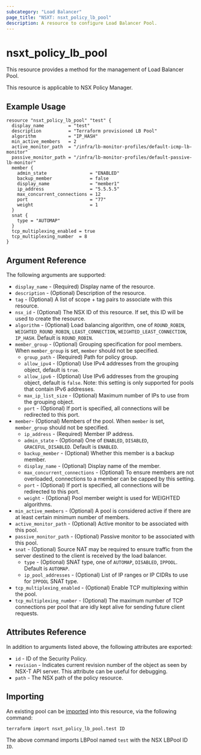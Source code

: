 ```yaml
---
subcategory: "Load Balancer"
page_title: "NSXT: nsxt_policy_lb_pool"
description: A resource to configure Load Balancer Pool.
---
```


# nsxt_policy_lb_pool

This resource provides a method for the management of Load Balancer Pool.

This resource is applicable to NSX Policy Manager.

## Example Usage

```hcl
resource "nsxt_policy_lb_pool" "test" {
  display_name         = "test"
  description          = "Terraform provisioned LB Pool"
  algorithm            = "IP_HASH"
  min_active_members   = 2
  active_monitor_path  = "/infra/lb-monitor-profiles/default-icmp-lb-monitor"
  passive_monitor_path = "/infra/lb-monitor-profiles/default-passive-lb-monitor"
  member {
    admin_state                = "ENABLED"
    backup_member              = false
    display_name               = "member1"
    ip_address                 = "5.5.5.5"
    max_concurrent_connections = 12
    port                       = "77"
    weight                     = 1
  }
  snat {
    type = "AUTOMAP"
  }
  tcp_multiplexing_enabled = true
  tcp_multiplexing_number  = 8
}
```

## Argument Reference

The following arguments are supported:

* `display_name` - (Required) Display name of the resource.
* `description` - (Optional) Description of the resource.
* `tag` - (Optional) A list of scope + tag pairs to associate with this resource.
* `nsx_id` - (Optional) The NSX ID of this resource. If set, this ID will be used to create the resource.
* `algorithm` - (Optional) Load balancing algorithm, one of `ROUND_ROBIN`, `WEIGHTED_ROUND_ROBIN`, `LEAST_CONNECTION`, `WEIGHTED_LEAST_CONNECTION`, `IP_HASH`. Default is `ROUND_ROBIN`.
* `member_group` - (Optional) Grouping specification for pool members. When `member_group` is set, `member` should not be specified.
    * `group_path` - (Required) Path for policy group.
    * `allow_ipv4` - (Optional) Use IPv4 addresses from the grouping object, default is `true`.
    * `allow_ipv6` - (Optional) Use IPv6 addresses from the grouping object, default is `false`. Note: this setting is only supported for pools that contain IPv6 addresses.
    * `max_ip_list_size` - (Optional) Maximum number of IPs to use from the grouping object.
    * `port` - (Optional) If port is specified, all connections will be redirected to this port.
* `member`- (Optional) Members of the pool. When `member` is set, `member_group` should not be specified.
    * `ip_address` - (Required) Member IP address.
    * `admin_state` - (Optional) One of `ENABLED`, `DISABLED`, `GRACEFUL_DISABLED`. Default is `ENABLED`.
    * `backup_member` - (Optional) Whether this member is a backup member.
    * `display_name` - (Optional) Display name of the member.
    * `max_concurrent_connections` - (Optional) To ensure members are not overloaded, connections to a member can be capped by this setting.
    * `port` - (Optional) If port is specified, all connections will be redirected to this port.
    * `weight` - (Optional) Pool member weight is used for WEIGHTED algorithms.
* `min_active_members` - (Optional) A pool is considered active if there are at least certain minimum number of members.
* `active_monitor_path` - (Optional) Active monitor to be associated with this pool.
* `passive_monitor_path` - (Optional) Passive monitor to be associated with this pool.
* `snat` - (Optional) Source NAT may be required to ensure traffic from the server destined to the client is received by the load balancer.
    * `type` - (Optional) SNAT type, one of `AUTOMAP`, `DISABLED`, `IPPOOL`. Default is `AUTOMAP`.
    * `ip_pool_addresses` - (Optional) List of IP ranges or IP CIDRs to use for `IPPOOL` SNAT type.
* `tcp_multiplexing_enabled` - (Optional) Enable TCP multiplexing within the pool.
* `tcp_multiplexing_number` - (Optional) The maximum number of TCP connections per pool that are idly kept alive for sending future client requests.

## Attributes Reference

In addition to arguments listed above, the following attributes are exported:

* `id` - ID of the Security Policy.
* `revision` - Indicates current revision number of the object as seen by NSX-T API server. This attribute can be useful for debugging.
* `path` - The NSX path of the policy resource.

## Importing

An existing pool can be [imported][docs-import] into this resource, via the following command:

[docs-import]: https://developer.hashicorp.com/terraform/cli/import

```shell
terraform import nsxt_policy_lb_pool.test ID
```

The above command imports LBPool named `test` with the NSX LBPool ID `ID`.
